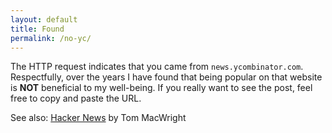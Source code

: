 ```yaml
---
layout: default
title: Found
permalink: /no-yc/
---
```


The HTTP request indicates that you came from `news.ycombinator.com`. Respectfully, over the years I have found that being popular on that website is **NOT** beneficial to my well-being. If you really want to see the post, feel free to copy and paste the URL. 

See also: [Hacker News](https://macwright.com/2022/09/15/hacker-news) by Tom MacWright
